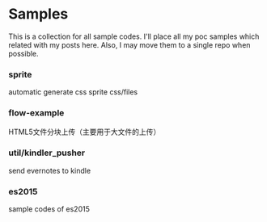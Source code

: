 # Samples
This is a collection for all sample codes.
I'll place all my poc samples which related with my posts here.
Also, I may move them to a single repo when possible.

### sprite

automatic generate css sprite css/files

### flow-example

HTML5文件分块上传（主要用于大文件的上传）

### util/kindler_pusher

send evernotes to kindle

### es2015

sample codes of es2015
